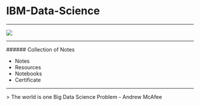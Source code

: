 # IBM-Data-Science
<hr>
<img src = "https://cdn.wallpapersafari.com/52/10/BkLAWY.png">
<hr>  
###### Collection of Notes

* Notes
* Resources
* Notebooks
* Certificate

<hr>
 > The world is one Big Data Science Problem - Andrew McAfee
